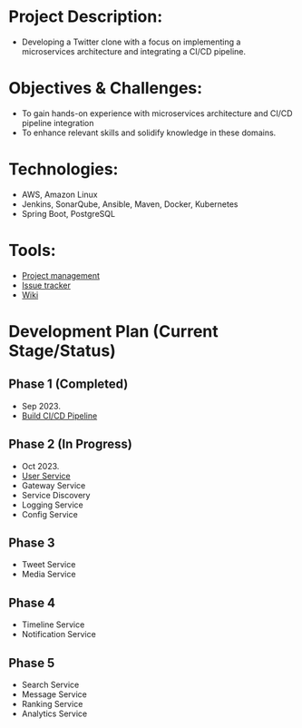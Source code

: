 # Project Description:
- Developing a Twitter clone with a focus on implementing a microservices architecture and integrating a CI/CD pipeline.

# Objectives & Challenges:
- To gain hands-on experience with microservices architecture and CI/CD pipeline integration
- To enhance relevant skills and solidify knowledge in these domains.

# Technologies:
- AWS, Amazon Linux
- Jenkins, SonarQube, Ansible, Maven, Docker, Kubernetes
- Spring Boot, PostgreSQL 

# Tools:
- [Project management](https://github.com/users/jamongx/projects/3)
- [Issue tracker](https://github.com/jamongx/twitter-clone/issues)
- [Wiki](https://github.com/jamongx/twitter-clone/wiki)


# Development Plan (Current Stage/Status)
## Phase 1 (Completed)
- Sep 2023.
- [Build CI/CD Pipeline](https://github.com/jamongx/twitter-clone/wiki#build-cicd-pipeline)

## Phase 2 (In Progress)
- Oct 2023.
- [User Service](https://github.com/jamongx/twitter-clone-user-service)
- Gateway Service
- Service Discovery
- Logging Service
- Config Service

## Phase 3
- Tweet Service
- Media Service

## Phase 4
- Timeline Service
- Notification Service

## Phase 5
- Search Service
- Message Service
- Ranking Service
- Analytics Service

